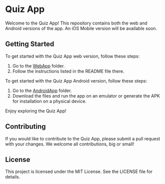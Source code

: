 # Quiz App

Welcome to the Quiz App! This repository contains both the web and Android versions of the app. An iOS Mobile version will be available soon. 

## Getting Started

To get started with the Quiz App web version, follow these steps:

1. Go to the [WebApp](./WebApp/) folder.
2. Follow the instructions listed in the README file there.

To get started with the Quiz App Android version, follow these steps:

1. Go to the [AndroidApp](./AndroidApp/AndroidQuizApp) folder.
2. Download the files and run the app on an emulator or generate the APK for installation on a physical device. 

Enjoy exploring the Quiz App!

## Contributing

If you would like to contribute to the Quiz App, please submit a pull request with your changes. We welcome all contributions, big or small!

## License

This project is licensed under the MIT License. See the LICENSE file for details.